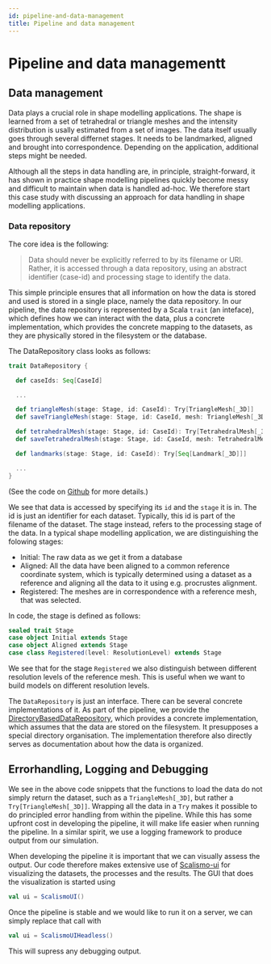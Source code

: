 ```yaml
---
id: pipeline-and-data-management
title: Pipeline and data management
---
```



# Pipeline and data managementt

## Data management

Data plays a crucial role in shape modelling applications. The shape is learned from 
a set of tetrahedral or triangle meshes and the intensity distribution is usally estimated
from a set of images. The data itself usually goes through several differnet stages. It needs to be landmarked, aligned and brought into correspondence. Depending on the application, additional steps might be needed. 

Although all the steps in data handling are, in principle, straight-forward, it has shown in practice shape modelling pipelines quickly become messy and difficult 
to maintain when data is handled ad-hoc. We therefore start this case study with discussing an approach for data handling in shape modelling applications. 

### Data repository

The core idea is the following: 

> Data should never be explicitly referred to by its filename or URI. Rather, it is accessed through a data repository, using an abstract identifier (case-id) and processing stage to identify the data.  

This simple principle ensures that all information on how the data is stored and used is 
stored in a single place, namely the data repository. In our pipeline, the data repository is represented by a Scala ```trait``` (an inteface), which defines how we 
can interact with the data, plus a concrete implementation, which provides the concrete
mapping to the datasets, as they are physically stored in the filesystem or the database. 

The DataRepository class looks as follows:
```scala
trait DataRepository {

  def caseIds: Seq[CaseId]

  ... 

  def triangleMesh(stage: Stage, id: CaseId): Try[TriangleMesh[_3D]]
  def saveTriangleMesh(stage: Stage, id: CaseId, mesh: TriangleMesh[_3D]): Try[Unit]

  def tetrahedralMesh(stage: Stage, id: CaseId): Try[TetrahedralMesh[_3D]]
  def saveTetrahedralMesh(stage: Stage, id: CaseId, mesh: TetrahedralMesh[_3D]): Try[Unit]

  def landmarks(stage: Stage, id: CaseId): Try[Seq[Landmark[_3D]]]

  ...
}
```
(See the code on [Github](https://github.com/shape-the-world/vertebra-case-study/blob/main/src/main/scala/data/DataRepository.scala) for more details.)

We see that data is accessed by specifying its ```id``` and the ```stage``` it is in. 
The id is just an identifier for each dataset. Typically, this id is
part of the filename of the dataset. The stage instead, refers to the processing stage
of the data. In a typical shape modelling application, we are distinguishing the folowing 
stages:

* Initial: The raw data as we get it from a database
* Aligned: All the data have been aligned to a common reference coordinate system, which is typically determined using a dataset as a reference and aligning all the data to it using e.g. procrustes alignment. 
* Registered: The meshes are in correspondence with a reference mesh, that was selected.


In code, the stage is defined as follows:
```scala
sealed trait Stage
case object Initial extends Stage 
case object Aligned extends Stage 
case class Registered(level: ResolutionLevel) extends Stage
```

We see that for the stage ```Registered``` we also distinguish between different resolution levels of the reference mesh. This is useful when we want to build 
models on different resolution levels. 


The ```DataRepository``` is just an interface. There can be several concrete implementations of it. As part of the pipeline, we provide the 
[DirectoryBasedDataRepository](https://github.com/shape-the-world/vertebra-case-study/blob/main/src/main/scala/data/DirectoryBasedDataRepository.scala), which provides a concrete implementation, which assumes that the 
data are stored on the filesystem. It presupposes a special directory organisation. The implementation therefore also directly serves as documentation 
about how the data is organized. 


## Errorhandling,  Logging and Debugging

We see in the above code snippets that the functions to load the data do not simply return the dataset, such as a ```TriangleMesh[_3D]```, but rather a ```Try[TriangleMesh[_3D]]```. Wrapping all the data in a ```Try``` makes it possible to 
do principled error handling from within the pipeline. While this has some upfront cost in developing the pipeline, it will make life easier when running the pipeline. In a similar spirit, we use a logging framework to produce output from our simulation. 

When developing the pipeline it is important that we can visually assess the output. Our code therefore makes extensive use of  [Scalismo-ui](https://github.com/unibas-gravis/scalismo-ui) for visualizing the datasets, the processes and the results. The GUI that does the visualization is started using 
```scala
val ui = ScalismoUI()
```
Once the pipeline is stable and we would like to run it on a server, we can simply replace that call with 
```scala
val ui = ScalismoUIHeadless()
```
This will supress any debugging output. 
